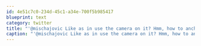 ```yaml
---
id: 4e51c7c0-234d-45c1-a34e-700f5b985417
blueprint: text
category: twitter
title: "'@mischajovic Like as in use the camera on it? Hmm, how to anchor it down so it stays in place."
caption: "'@mischajovic Like as in use the camera on it? Hmm, how to anchor it down so it stays in place."
---
```

